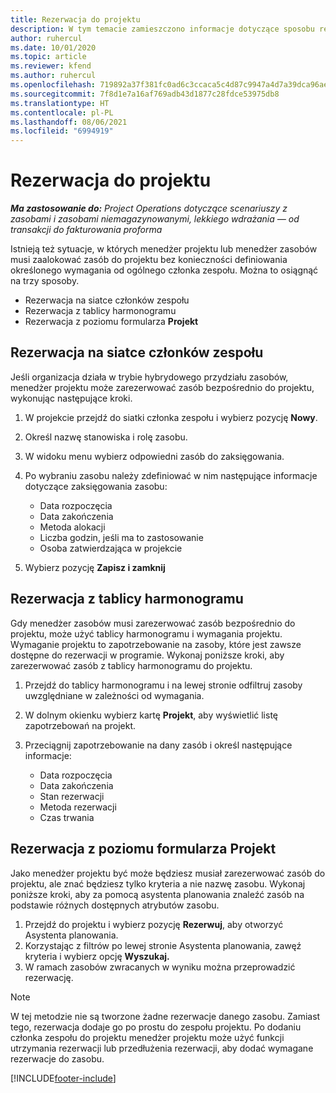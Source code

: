 ```yaml
---
title: Rezerwacja do projektu
description: W tym temacie zamieszczono informacje dotyczące sposobu rezerwowania zasobów do projektu.
author: ruhercul
ms.date: 10/01/2020
ms.topic: article
ms.reviewer: kfend
ms.author: ruhercul
ms.openlocfilehash: 719892a37f381fc0ad6c3ccaca5c4d87c9947a4d7a39dca96aef464d04a71af0
ms.sourcegitcommit: 7f8d1e7a16af769adb43d1877c28fdce53975db8
ms.translationtype: HT
ms.contentlocale: pl-PL
ms.lasthandoff: 08/06/2021
ms.locfileid: "6994919"
---
```

# <a name="book-to-a-project"></a>Rezerwacja do projektu

_**Ma zastosowanie do:** Project Operations dotyczące scenariuszy z zasobami i zasobami niemagazynowanymi, lekkiego wdrażania — od transakcji do fakturowania proforma_

Istnieją też sytuacje, w których menedżer projektu lub menedżer zasobów musi zaalokować zasób do projektu bez konieczności definiowania określonego wymagania od ogólnego członka zespołu. Można to osiągnąć na trzy sposoby.

- Rezerwacja na siatce członków zespołu
- Rezerwacja z tablicy harmonogramu
- Rezerwacja z poziomu formularza **Projekt**

## <a name="book-from-the-team-member-grid"></a>Rezerwacja na siatce członków zespołu

Jeśli organizacja działa w trybie hybrydowego przydziału zasobów, menedżer projektu może zarezerwować zasób bezpośrednio do projektu, wykonując następujące kroki.

1. W projekcie przejdź do siatki członka zespołu i wybierz pozycję **Nowy**.
2. Określ nazwę stanowiska i rolę zasobu.
3. W widoku menu wybierz odpowiedni zasób do zaksięgowania.
4. Po wybraniu zasobu należy zdefiniować w nim następujące informacje dotyczące zaksięgowania zasobu:

    - Data rozpoczęcia
    - Data zakończenia
    - Metoda alokacji
    - Liczba godzin, jeśli ma to zastosowanie
    - Osoba zatwierdzająca w projekcie

6. Wybierz pozycję **Zapisz i zamknij**

## <a name="book-from-the-schedule-board"></a>Rezerwacja z tablicy harmonogramu

Gdy menedżer zasobów musi zarezerwować zasób bezpośrednio do projektu, może użyć tablicy harmonogramu i wymagania projektu. Wymaganie projektu to zapotrzebowanie na zasoby, które jest zawsze dostępne do rezerwacji w programie. Wykonaj poniższe kroki, aby zarezerwować zasób z tablicy harmonogramu do projektu.

1. Przejdź do tablicy harmonogramu i na lewej stronie odfiltruj zasoby uwzględniane w zależności od wymagania.
2. W dolnym okienku wybierz kartę **Projekt**, aby wyświetlić listę zapotrzebowań na projekt.
3. Przeciągnij zapotrzebowanie na dany zasób i określ następujące informacje:

    - Data rozpoczęcia
    - Data zakończenia
    - Stan rezerwacji
    - Metoda rezerwacji
    - Czas trwania

## <a name="book-from-the-project-form"></a>Rezerwacja z poziomu formularza Projekt

Jako menedżer projektu być może będziesz musiał zarezerwować zasób do projektu, ale znać będziesz tylko kryteria a nie nazwę zasobu. Wykonaj poniższe kroki, aby za pomocą asystenta planowania znaleźć zasób na podstawie różnych dostępnych atrybutów zasobu. 

1. Przejdź do projektu i wybierz pozycję **Rezerwuj**, aby otworzyć Asystenta planowania.
2. Korzystając z filtrów po lewej stronie Asystenta planowania, zawęź kryteria i wybierz opcję **Wyszukaj.**
3. W ramach zasobów zwracanych w wyniku można przeprowadzić rezerwację.

> [!NOTE]
> W tej metodzie nie są tworzone żadne rezerwacje danego zasobu. Zamiast tego, rezerwacja dodaje go po prostu do zespołu projektu. Po dodaniu członka zespołu do projektu menedżer projektu może użyć funkcji utrzymania rezerwacji lub przedłużenia rezerwacji, aby dodać wymagane rezerwacje do zasobu.


[!INCLUDE[footer-include](../includes/footer-banner.md)]